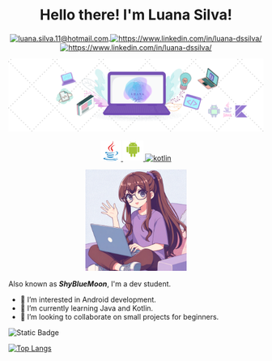 
<h1 style="text-align:center"> Hello there!
I'm Luana Silva!
<link rel="stylesheet" type='text/css' href="https://cdn.jsdelivr.net/gh/devicons/devicon@latest/devicon.min.css" />
</h1> 

<p align="center">  
  <a target="_blank" href="mailto: luana.silva.11@hotmail.com">
	    <img align="center" src="https://img.shields.io/badge/outlook-d996ab?style=for-the-badge&logo=microsoftoutlook&logoColor=white" alt="luana.silva.11@hotmail.com">
  </a> 
     <a target="_blank" href="https://www.linkedin.com/in/luana-dssilva/">
	    <img align="center" src="https://img.shields.io/badge/linkedin-6ec4f3?style=for-the-badge&logo=linkedin&logoColor=white" alt="https://www.linkedin.com/in/luana-dssilva/">
      </a>
  <a target="_blank" href="https://gamma.app/docs/Bem-vindo-ao-meu-portfolio-de-aplicativos-Android-fj744ah7q6ksomf?mode=doc">
	    <img align="center" src="https://img.shields.io/badge/portifolio-7752b4?style=for-the-badge&logo=android&logoColor=white" alt="https://www.linkedin.com/in/luana-dssilva/">
  </a>
  
</p>

<p align="center">
<img src="https://raw.githubusercontent.com/ShyBlueMoon/ShyBlueMoon/main/Linkedin%20-%20Android.png" alt="Banner com meu logotipo." width="1200"/>
</p>

<p align="center">
<a href="https://www.java.com" target="_blank" rel="noreferrer"> <img src="https://raw.githubusercontent.com/devicons/devicon/master/icons/java/java-original.svg" alt="java" width="40" height="40"/> </a> 
<a href="https://developer.android.com" target="_blank" rel="noreferrer"> <img src="https://raw.githubusercontent.com/devicons/devicon/master/icons/android/android-original-wordmark.svg" alt="android" width="40" height="40"/> </a> <a href="https://kotlinlang.org" target="_blank" rel="noreferrer"> <img src="https://www.vectorlogo.zone/logos/kotlinlang/kotlinlang-icon.svg" alt="kotlin" width="40" height="40"/> </a> </p>
</p>

<p align="center">

<p align="center">
<img src="https://raw.githubusercontent.com/ShyBlueMoon/ShyBlueMoon/main/anime_brown_haired_girl_waving_colorful_background.gif" alt="Menina acenando enquanto usa um laptop." width="200"/>

</p>



<p> Also known as <b><em>ShyBlueMoon</em></b>, I'm a dev student.</p>

<p>
<ul>
  <li> 👀 I’m interested in Android development.</li>
  <li> 🌱 I’m currently learning Java and Kotlin.</li>
  <li>💞️ I’m looking to collaborate on small projects for beginners.</li>
</ul>
</p>




![Static Badge](https://img.shields.io/badge/made_with_love_by-Luana-purple?style=for-the-badge)





[![Top Langs](https://github-readme-stats.vercel.app/api/top-langs/?username=shybluemoon&layout=compact&theme=buefy)](https://github.com/anuraghazra/github-readme-stats)



<!---
ShyBlueMoon/ShyBlueMoon is a ✨ special ✨ repository because its `README.md` (this file) appears on your GitHub profile.
You can click the Preview link to take a look at your changes.
--->
